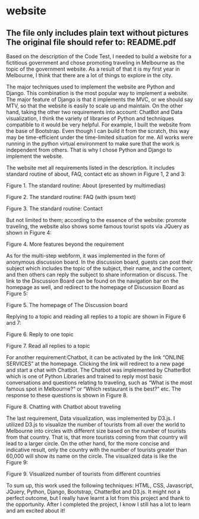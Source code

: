 # website

The file only includes plain text without pictures
The original file should refer to: README.pdf
---------------------------------------------------------------------------------------------------------------------------------------
Based on the description of the Code Test, I needed to build a website for a fictitious government and chose promoting traveling in Melbourne as the topic of the government website. As a result of that it is my first year in Melbourne, I think that there are a lot of things to explore in the city.

The major techniques used to implement the website are Python and Django. This combination is the most popular way to implement a website. The major feature of Django is that it implements the MVC, or we should say MTV, so that the website is easily to scale up and maintain. On the other hand, taking the other two requirements into account: ChatBot and Data visualization, I think the variety of libraries of Python and techniques compatible to it would be very helpful. For example, I built the website from the base of Bootstrap. Even though I can build it from the scratch, this way may be time-efficient under the time-limited situation for me. All works were running in the python virtual environment to make sure that the work is independent from others. That is why I chose Python and Django to implement the website.

The website met all requirements listed in the description. It includes standard routine of about, FAQ, contact etc as shown in Figure 1, 2 and 3:


 
Figure 1. The standard routine: About (presented by multimedias)
 
Figure 2. The standard routine: FAQ (with ipsum text)


 
Figure 3. The standard routine: Contact

But not limited to them; according to the essence of the website: promote traveling, the website also shows some famous tourist spots via JQuery as shown in Figure 4:
 
Figure 4. More features beyond the requirement

As for the multi-step webform, it was implemented in the form of anonymous discussion board. In the discussion board, guests can post their subject which includes the topic of the subject, their name, and the content, and then others can reply the subject to share information or discuss. The link to the Discussion Board can be found on the navigation bar on the homepage as well, and redirect to the homepage of Discussion Board as Figure 5:

 
Figure 5. The homepage of The Discussion board

Replying to a topic and reading all replies to a topic are shown in Figure 6 and 7:
 
Figure 6. Reply to one topic

 
Figure 7. Read all replies to a topic

For another requirement:Chatbot, it can be activated by the link “ONLINE SERVICES” at the homepage. Clicking the link will redirect to a new page and start a chat with Chatbot. The Chatbot was implemented by ChatterBot which is one of Python Libraries and trained to reply most basic conversations and questions relating to traveling, such as “What is the most famous spot in Melbourne?” or “Which restaurant is the best?” etc. The response to these questions is shown in Figure 8.

 
Figure 8. Chatting with Chatbot about traveling

The last requirement, Data visualization, was implemented by D3.js. I utilized D3.js to visualize the number of tourists from all over the world to Melbourne into circles with different size based on the number of tourists from that country. That is, that more tourists coming from that country will lead to a larger circle. On the other hand, for the more concise and indicative result, only the country with the number of tourists greater than 60,000 will show its name on the circle. The visualized data is like the Figure 9:

 
Figure 9. Visualized number of tourists from different countries 

To sum up, this work used the following techniques: HTML, CSS, Javascript, JQuery, Python, Django, Bootstrap, ChatterBot and D3.js. It might not a perfect outcome, but I really have learnt a lot from this project and thank to the opportunity. After I completed the project, I know I still has a lot to learn and am excited about it!

